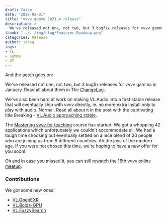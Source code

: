 ```yaml
---
draft: false
date: "2022-02-01"
title: "vvvv gamma 2021.4 release"
description: >
  We've released not one, not two, but 3 bugfix releases for vvvv gamma in January.
thumb: "../../img/blog/Features_Roadmap.png"
categories: Release
author: joreg
tags:
- VL
- Gamma
- UI
---
```


And the patch goes on:

We've released not one, not two, but 3 bugfix releases for vvvv gamma in January. Read all about them in The [ChangeLog]().

We've also been hard at work on making VL.Audio into a first stable release that will eventually ship with vvvv directly, ie. no more extra install only to play with audio. Normal. Read all about it in the post with the captivating title Breaking - [VL.Audio approaching stable]().

The [Mastering vvvv for teaching]() course has started. We got a whopping 42 applications which unfortunately we couldn't accommodate all. We had a tough time choosing but eventually settled on a nice blend of 20 people who are joining us from 9 different countries. Ah the joys of the modern age. If you were not chosen this time, we're hoping to have a new offer for you soon!

Oh and in case you missed it, you can still [rewatch the 16th vvvv online meetup]().

### Contributions

We got some new ones: 
- [VL.OpenEXR]()
- [VL.Boids-GPU]()
- [VL.FuzzySearch]()